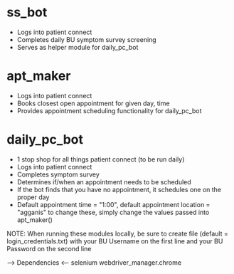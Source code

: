 # ss_bot
  - Logs into patient connect
  - Completes daily BU symptom survey screening
  - Serves as helper module for daily_pc_bot
  
# apt_maker
  - Logs into patient connect
  - Books closest open appointment for given day, time
  - Provides appointment scheduling functionality for daily_pc_bot
 
# daily_pc_bot
  - 1 stop shop for all things patient connect (to be run daily)
  - Logs into patient connect
  - Completes symptom survey
  - Determines if/when an appointment needs to be scheduled
  - If the bot finds that you have no appointment, it schedules one on the proper day
  - Default appointment time = "1:00", default appointment location = "agganis"
          to change these, simply change the values passed into apt_maker()
          
  NOTE: When running these modules locally, be sure to create file (default = login_credentials.txt) with your BU Username on the first line and your BU Password on the second line

--> Dependencies <--
selenium
webdriver_manager.chrome
